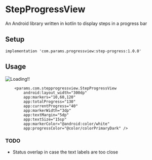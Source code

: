 # StepProgressView
An Android library written in kotlin to display steps in a progress bar

## Setup

```
implementation 'com.params.progressview:step-progress:1.0.0'
```


## Usage
![Loading!!](https://github.com/params-ing/StepProgressView/blob/master/screenshots/step-progress-basic.png)
```
    <params.com.stepprogressview.StepProgressView
        android:layout_width="300dp"
        app:markers="10,60,120"
        app:totalProgress="130"
        app:currentProgress="40"
        app:markerWidth="3dp"
        app:textMargin="5dp"
        app:textSize="15sp"
        app:markerColor="@android:color/white"
        app:progressColor="@color/colorPrimaryDark" />
```

### TODO
* Status overlap in case the text labels are too close <br>
